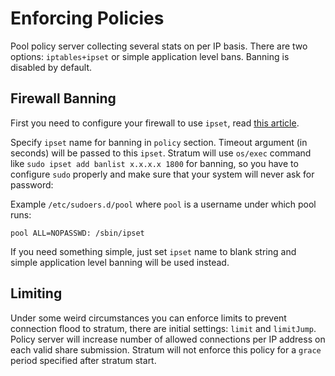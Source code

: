 # Enforcing Policies

Pool policy server collecting several stats on per IP basis. There are two options: `iptables+ipset` or simple
application level bans. Banning is disabled by default.

## Firewall Banning

First you need to configure your firewall to use `ipset`,
read [this article](https://wiki.archlinux.org/index.php/Ipset).

Specify `ipset` name for banning in `policy` section. Timeout argument (in seconds) will be passed to this `ipset`.
Stratum will use `os/exec` command like `sudo ipset add banlist x.x.x.x 1800` for banning, so you have to
configure `sudo` properly and make sure that your system will never ask for password:

Example `/etc/sudoers.d/pool` where `pool` is a username under which pool runs:

    pool ALL=NOPASSWD: /sbin/ipset

If you need something simple, just set `ipset` name to blank string and simple application level banning will be used
instead.

## Limiting

Under some weird circumstances you can enforce limits to prevent connection flood to stratum, there are initial
settings: `limit` and `limitJump`. Policy server will increase number of allowed connections per IP address on each
valid share submission. Stratum will not enforce this policy for a `grace` period specified after stratum start.
